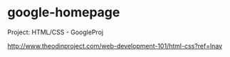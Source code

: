 # google-homepage

Project: HTML/CSS - GoogleProj

http://www.theodinproject.com/web-development-101/html-css?ref=lnav